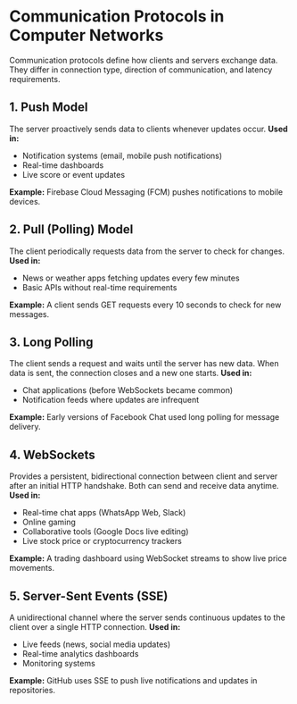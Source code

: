 # Communication Protocols in Computer Networks

Communication protocols define how clients and servers exchange data. They differ in connection type, direction of communication, and latency requirements.

## 1. Push Model

The server proactively sends data to clients whenever updates occur.
**Used in:**

* Notification systems (email, mobile push notifications)
* Real-time dashboards
* Live score or event updates

**Example:** Firebase Cloud Messaging (FCM) pushes notifications to mobile devices.

## 2. Pull (Polling) Model

The client periodically requests data from the server to check for changes.
**Used in:**

* News or weather apps fetching updates every few minutes
* Basic APIs without real-time requirements

**Example:** A client sends GET requests every 10 seconds to check for new messages.

## 3. Long Polling

The client sends a request and waits until the server has new data. When data is sent, the connection closes and a new one starts.
**Used in:**

* Chat applications (before WebSockets became common)
* Notification feeds where updates are infrequent

**Example:** Early versions of Facebook Chat used long polling for message delivery.

## 4. WebSockets

Provides a persistent, bidirectional connection between client and server after an initial HTTP handshake. Both can send and receive data anytime.
**Used in:**

* Real-time chat apps (WhatsApp Web, Slack)
* Online gaming
* Collaborative tools (Google Docs live editing)
* Live stock price or cryptocurrency trackers

**Example:** A trading dashboard using WebSocket streams to show live price movements.

## 5. Server-Sent Events (SSE)

A unidirectional channel where the server sends continuous updates to the client over a single HTTP connection.
**Used in:**

* Live feeds (news, social media updates)
* Real-time analytics dashboards
* Monitoring systems

**Example:** GitHub uses SSE to push live notifications and updates in repositories.
